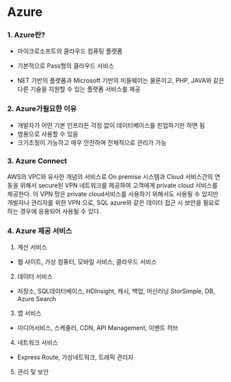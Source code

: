 # Azure



### **1. Azure란?**

- 마이크로소프트의 클라우드 컴퓨팅 플랫폼

- 기본적으로 Pass형의 클라우드 서비스

- NET 기반의 플랫폼과 Microsoft 기반의 미들웨어는 물론이고, PHP, JAVA와
  같은 다른 기술을 지원할 수 있는 플랫폼 서비스를 제공

  

### **2. Azure가필요한 이유**

- 개발자가 어떤 기본 인프라든 걱정 없이 데이터베이스를 핀업하기만 하면 됨
- 범용으로 사용할 수 있음
- 크기조정이 가능하고 매우 안전하며 전체적으로 관리가 가능



### **3. Azure Connect**

AWS의 VPC와 유사한 개념의 서비스로 On premise 시스템과 Cloud 서비스간의 연동을 위해서 secure된 VPN 네트워크를 제공하여 고객에게 private cloud 서비스를
제공한다. 이 VPN 망은 private cloud서비스를 사용하기 위해서도 사용될 수 있지만 개발자나 관리자를 위한 VPN 으로, SQL azure와 같은 데이터 접근 시 보안을 필요로
하는 경우에 응용되어 사용될 수 있다.



### **4. Azure 제공 서비스**

1. 계산 서비스
- 웹 사이트, 가상 컴퓨터, 모바일 서비스,
   클라우드 서비스
2. 데이터 서비스
- 저장소, SQL데이터베이스, HDInsight, 캐시, 백업, 머신러닝
   StorSimple, DB, Azure Search
3. 앱 서비스
- 미디어서비스, 스케줄러, CDN, API Management, 이벤트 허브
4. 네트워크 서비스
- Express
   Route, 가상네트워크, 트래픽 관리자
5. 관리 및 보안